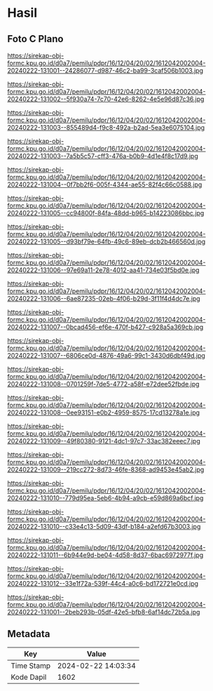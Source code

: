 # Hasil

## Foto C Plano

https://sirekap-obj-formc.kpu.go.id/d0a7/pemilu/pdpr/16/12/04/20/02/1612042002004-20240222-131001--24286077-d987-46c2-ba99-3caf506b1003.jpg

https://sirekap-obj-formc.kpu.go.id/d0a7/pemilu/pdpr/16/12/04/20/02/1612042002004-20240222-131002--5f930a74-7c70-42e6-8262-4e5e96d87c36.jpg

https://sirekap-obj-formc.kpu.go.id/d0a7/pemilu/pdpr/16/12/04/20/02/1612042002004-20240222-131003--855489d4-f9c8-492a-b2ad-5ea3e6075104.jpg

https://sirekap-obj-formc.kpu.go.id/d0a7/pemilu/pdpr/16/12/04/20/02/1612042002004-20240222-131003--7a5b5c57-cff3-476a-b0b9-4d1e4f8c17d9.jpg

https://sirekap-obj-formc.kpu.go.id/d0a7/pemilu/pdpr/16/12/04/20/02/1612042002004-20240222-131004--0f7bb2f6-005f-4344-ae55-82f4c66c0588.jpg

https://sirekap-obj-formc.kpu.go.id/d0a7/pemilu/pdpr/16/12/04/20/02/1612042002004-20240222-131005--cc94800f-84fa-48dd-b965-b14223086bbc.jpg

https://sirekap-obj-formc.kpu.go.id/d0a7/pemilu/pdpr/16/12/04/20/02/1612042002004-20240222-131005--d93bf79e-64fb-49c6-89eb-dcb2b466560d.jpg

https://sirekap-obj-formc.kpu.go.id/d0a7/pemilu/pdpr/16/12/04/20/02/1612042002004-20240222-131006--97e69a11-2e78-4012-aa41-734e03f5bd0e.jpg

https://sirekap-obj-formc.kpu.go.id/d0a7/pemilu/pdpr/16/12/04/20/02/1612042002004-20240222-131006--6ae87235-02eb-4f06-b29d-3f11f4d4dc7e.jpg

https://sirekap-obj-formc.kpu.go.id/d0a7/pemilu/pdpr/16/12/04/20/02/1612042002004-20240222-131007--0bcad456-ef6e-470f-b427-c928a5a369cb.jpg

https://sirekap-obj-formc.kpu.go.id/d0a7/pemilu/pdpr/16/12/04/20/02/1612042002004-20240222-131007--6806ce0d-4876-49a6-99c1-3430d6dbf49d.jpg

https://sirekap-obj-formc.kpu.go.id/d0a7/pemilu/pdpr/16/12/04/20/02/1612042002004-20240222-131008--0701259f-7de5-4772-a58f-e72dee52fbde.jpg

https://sirekap-obj-formc.kpu.go.id/d0a7/pemilu/pdpr/16/12/04/20/02/1612042002004-20240222-131008--0ee93151-e0b2-4959-8575-17cd13278a1e.jpg

https://sirekap-obj-formc.kpu.go.id/d0a7/pemilu/pdpr/16/12/04/20/02/1612042002004-20240222-131009--49f80380-9121-4dc1-97c7-33ac382eeec7.jpg

https://sirekap-obj-formc.kpu.go.id/d0a7/pemilu/pdpr/16/12/04/20/02/1612042002004-20240222-131009--219cc272-8d73-46fe-8368-ad9453e45ab2.jpg

https://sirekap-obj-formc.kpu.go.id/d0a7/pemilu/pdpr/16/12/04/20/02/1612042002004-20240222-131010--779d95ea-5eb6-4b94-a9cb-e59d869a6bcf.jpg

https://sirekap-obj-formc.kpu.go.id/d0a7/pemilu/pdpr/16/12/04/20/02/1612042002004-20240222-131010--c33e4c13-5d09-43df-b184-a2efd67b3003.jpg

https://sirekap-obj-formc.kpu.go.id/d0a7/pemilu/pdpr/16/12/04/20/02/1612042002004-20240222-131011--6b944e9d-be04-4d58-8d37-6bac6972977f.jpg

https://sirekap-obj-formc.kpu.go.id/d0a7/pemilu/pdpr/16/12/04/20/02/1612042002004-20240222-131012--33e1f72a-539f-44c4-a0c6-bd172721e0cd.jpg

https://sirekap-obj-formc.kpu.go.id/d0a7/pemilu/pdpr/16/12/04/20/02/1612042002004-20240222-131001--2beb293b-05df-42e5-bfb8-6af14dc72b5a.jpg


## Metadata

| Key        | Value               |
| ---------- | ------------------- |
| Time Stamp | 2024-02-22 14:03:34 |
| Kode Dapil | 1602                |



